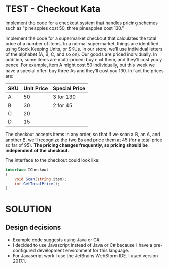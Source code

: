 # TEST - Checkout Kata

Implement the code for a checkout system that handles pricing schemes such as "pineapples cost 50, three pineapples cost 130."

Implement the code for a supermarket checkout that calculates the total price of a number of items. In a normal supermarket, things are identified using Stock Keeping Units, or SKUs. In our store, we’ll use individual letters of the alphabet (A, B, C, and so on). Our goods are priced individually. In addition, some items are multi-priced: buy n of them, and they’ll cost you y pence. For example, item A might cost 50 individually, but this week we have a special offer: buy three As and they’ll cost you 130. In fact the prices are:

| SKU  | Unit Price | Special Price |
| ---- | ---------- | ------------- |
| A    | 50         | 3 for 130     |
| B    | 30         | 2 for 45      |
| C    | 20         |               |
| D    | 15         |               |

The checkout accepts items in any order, so that if we scan a B, an A, and another B, we’ll recognize the two Bs and price them at 45 (for a total price so far of 95). **The pricing changes frequently, so pricing should be independent of the checkout.**

The interface to the checkout could look like:

```cs
interface ICheckout
{
    void Scan(string item);
    int GetTotalPrice();
}
```

# SOLUTION
## Design decisions
* Example code suggests using Java or C#.
* I decided to use Javascript instead of Java or C# because I have a pre-configured development environment for this language.
* For Javascript work I use the JetBrains WebStorm IDE. I used version 2017.1.